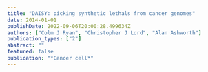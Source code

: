 ```yaml
---
title: "DAISY: picking synthetic lethals from cancer genomes"
date: 2014-01-01
publishDate: 2022-09-06T20:00:28.499634Z
authors: ["Colm J Ryan", "Christopher J Lord", "Alan Ashworth"]
publication_types: ["2"]
abstract: ""
featured: false
publication: "*Cancer cell*"
---
```


